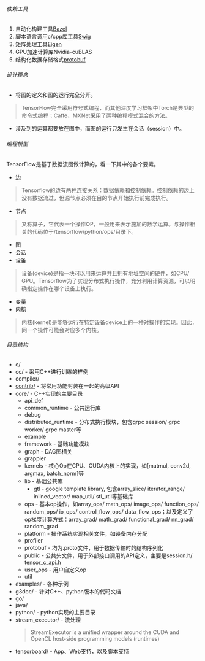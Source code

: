 ###### 依赖工具
1. 自动化构建工具[Bazel](https://www.bazel.build/)
2. 脚本语言调用c/cpp库工具[Swig](http://www.swig.org/)
3. 矩阵处理工具[Eigen](http://eigen.tuxfamily.org)
4. GPU加速计算库Nvidia-cuBLAS
5. 结构化数据存储格式[protobuf](https://github.com/google/protobuf)

###### 设计理念
 - 将图的定义和图的运行完全分开。
> TensorFlow完全采用符号式编程，而其他深度学习框架中Torch是典型的命令式编程；Caffe、MXNet采用了两种编程模式混合的方法。
 - 涉及到的运算都要放在图中，而图的运行只发生在会话（session）中。

###### 编程模型
TensorFlow是基于数据流图做计算的，看一下其中的各个要素。
 - 边
 > Tensorflow的边有两种连接关系：数据依赖和控制依赖。控制依赖的边上没有数据流过，但源节点必须在目的节点开始执行前完成执行。
 - 节点
 > 又称算子，它代表一个操作OP，一般用来表示施加的数学运算。与操作相关的代码位于/tensorflow/python/ops/目录下。
 - 图
 - 会话
 - 设备
 > 设备(device)是指一块可以用来运算并且拥有地址空间的硬件，如CPU/ GPU。Tensorflow为了实现分布式执行操作，充分利用计算资源，可以明确指定操作在哪个设备上执行。
 - 变量
 - 内核
 > 内核(kernel)是能够运行在特定设备device上的一种对操作的实现。因此，同一个操作可能会对应多个内核。

###### 目录结构
 - c/
 - cc/ - 采用C++进行训练的样例
 - compiler/
 - [contrib/](./contrib/) - 将常用功能封装在一起的高级API
 - core/ - C++实现的主要目录
	- api_def
	- common_runtime - 公共运行库
	- debug                        
	- distributed_runtime - 分布式执行模块，包含grpc session/ grpc worker/ grpc master等    
	- example                         
	- framework - 基础功能模块                     
	- graph - DAG图相关
	- grappler
	- kernels - 核心Op在CPU、CUDA内核上的实现，如[matmul, conv2d, argmax, batch_norm]等
 	- lib - 基础公共库
    	- gtl - google template library, 包含array_slice/ iterator_range/ inlined_vector/ map_util/ stl_util等基础库
 	- ops - 基本op操作，如array_ops/ math_ops/ image_ops/ function_ops/ random_ops/ io_ops/ control_flow_ops/ data_flow_ops；以及定义了op梯度计算方式：array_grad/ math_grad/ functional_grad/ nn_grad/ random_grad
 	- platform - 操作系统实现相关文件，如设备内存分配
 	- profiler
 	- protobuf - 均为.proto文件，用于数据传输时的结构序列化
 	- public - 公共头文件，用于外部接口调用的API定义，主要是session.h/ tensor_c_api.h
 	- user_ops - 用户自定义op           
 	- util
 - examples/ - 各种示例
 - g3doc/ - 针对C++、python版本的代码文档
 - go/
 - java/
 - python/ - python实现的主要目录
 - stream_executor/ - 流处理
	> StreamExecutor is a unified wrapper around the CUDA and OpenCL host-side programming models (runtimes)
 - tensorboard/ - App、Web支持，以及脚本支持